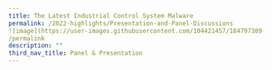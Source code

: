 ```yaml
---
title: The Latest Industrial Control System Malware
permalink: /2022-highlights/Presentation-and-Panel-Discussions
![image](https://user-images.githubusercontent.com/104421457/184797389-fba5655f-fdd0-41fa-9340-5b43626e10a3.png)
/permalink
description: ""
third_nav_title: Panel & Presentation
---
```

